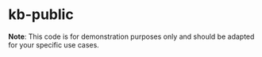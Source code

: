 # kb-public
**Note**: This code is for demonstration purposes only and should be adapted for your specific use cases.
